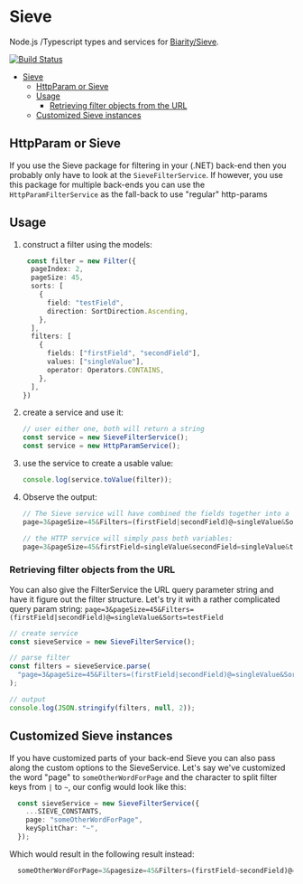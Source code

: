 # Sieve

Node.js /Typescript types and services for [Biarity/Sieve](https://github.com/Biarity/Sieve).

[![Build Status](https://ci.mastermindzh.tech/api/badges/Mastermindzh/sieve-ts/status.svg)](https://ci.mastermindzh.tech/Mastermindzh/sieve-ts)

<!-- toc -->

- [Sieve](#sieve)
  - [HttpParam or Sieve](#httpparam-or-sieve)
  - [Usage](#usage)
    - [Retrieving filter objects from the URL](#retrieving-filter-objects-from-the-url)
  - [Customized Sieve instances](#customized-sieve-instances)

<!-- tocstop -->

## HttpParam or Sieve

If you use the Sieve package for filtering in your (.NET) back-end then you probably only have to look at the `SieveFilterService`.
If however, you use this package for multiple back-ends you can use the `HttpParamFilterService` as the fall-back to use "regular" http-params

## Usage

1. construct a filter using the models:

    ```ts
     const filter = new Filter({
      pageIndex: 2,
      pageSize: 45,
      sorts: [
        {
          field: "testField",
          direction: SortDirection.Ascending,
        },
      ],
      filters: [
        {
          fields: ["firstField", "secondField"],
          values: ["singleValue"],
          operator: Operators.CONTAINS,
        },
      ],
    })
    ```

2. create a service and use it:

    ```ts
    // user either one, both will return a string
    const service = new SieveFilterService();
    const service = new HttpParamService();
    ```

3. use the service to create a usable value:

    ```ts
    console.log(service.toValue(filter));
    ```

4. Observe the output:

    ```ts
    // The Sieve service will have combined the fields together into a single filter:
    page=3&pageSize=45&Filters=(firstField|secondField)@=singleValue&Sorts=testField

    // the HTTP service will simply pass both variables:
    page=3&pageSize=45&firstField=singleValue&secondField=singleValue&testField=+
    ```

### Retrieving filter objects from the URL

You can also give the FilterService the URL query parameter string and have it figure out the filter structure.
Let's try it with a rather complicated query param string: `page=3&pageSize=45&Filters=(firstField|secondField)@=singleValue&Sorts=testField`

```ts
// create service
const sieveService = new SieveFilterService();

// parse filter
const filters = sieveService.parse(
  "page=3&pageSize=45&Filters=(firstField|secondField)@=singleValue&Sorts=testField",
);

// output
console.log(JSON.stringify(filters, null, 2));
```

## Customized Sieve instances

If you have customized parts of your back-end Sieve you can also pass along the custom options to the SieveService.
Let's say we've customized the word "page" to `someOtherWordForPage` and the character to split filter keys from `|` to `~`, our config would look like this:

```ts
  const sieveService = new SieveFilterService({
    ...SIEVE_CONSTANTS,
    page: "someOtherWordForPage",
    keySplitChar: "~",
  });
```

Which would result in the following result instead:

```ts
  someOtherWordForPage=3&pagesize=45&Filters=(firstField~secondField)@=singleValue&Sorts=testField
```

